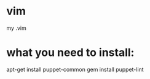 vim
===

my .vim

# what you need to install:
apt-get install puppet-common
gem install puppet-lint

